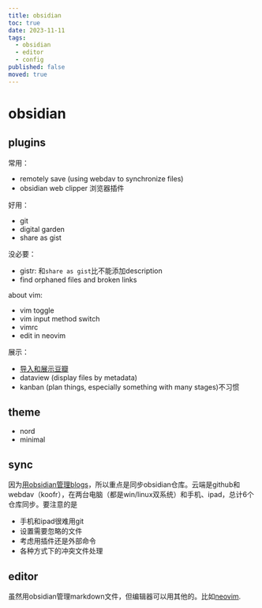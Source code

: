 ```yaml
---
title: obsidian
toc: true
date: 2023-11-11
tags:
  - obsidian
  - editor
  - config
published: false
moved: true
---
```


# obsidian

## plugins

常用：

- remotely save (using webdav to synchronize files)
- obsidian web clipper 浏览器插件

好用：

- git
- digital garden
- share as gist

没必要：

- gistr: 和`share as gist`比不能添加description
- find orphaned files and broken links

about vim:

- vim toggle
- vim input method switch
- vimrc
- edit in neovim

展示：

- [导入和展示豆瓣](/wiki/dev/apps/obsidian_douban)
- dataview (display files by metadata)
- kanban (plan things, especially something with many stages)不习惯

## theme

- nord
- minimal

## sync

因为[用obsidian管理blogs](/wiki/dev/blogs)，所以重点是同步obsidian仓库。云端是github和webdav（koofr），在两台电脑（都是win/linux双系统）和手机、ipad，总计6个仓库同步。要注意的是

- 手机和ipad很难用git
- 设置需要忽略的文件
- 考虑用插件还是外部命令
- 各种方式下的冲突文件处理

## editor

虽然用obsidian管理markdown文件，但编辑器可以用其他的。比如[neovim](/wiki/dev/apps/nvim).
